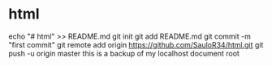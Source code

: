 # html
echo "# html" >> README.md
git init
git add README.md
git commit -m "first commit"
git remote add origin https://github.com/SauloR34/html.git
git push -u origin master
 this is a backup of my localhost document root
